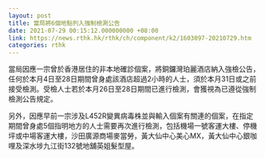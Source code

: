 ```yaml
---
layout: post
title: 當局將6個地點列入強制檢測公告
date: 2021-07-29 00:15:12.000000000 +08:00
link: https://news.rthk.hk/rthk/ch/component/k2/1603097-20210729.htm
categories: rthk
---
```


當局因應一宗曾於香港居住的非本地確診個案，將銅鑼灣珀麗酒店納入強檢公告，任何於本月4日至28日期間曾身處該酒店超過2小時的人士，須於本月31日或之前接受檢測。受檢人士若於本月26日至28日期間已進行檢測，會獲視為已遵從強制檢測公告規定。

另外，因應早前一宗涉及L452R變異病毒株並與輸入個案有關連的個案，在指定期間曾身處5個指明地方的人士需要再次進行檢測，包括機場一號客運大樓、停機坪或中場客運大樓，沙田廣源商場麥當勞，黃大仙中心美心MX，黃大仙中心銀咖哩及深水埗九江街132號地舖英姐髮型屋。
